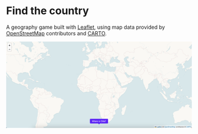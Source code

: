 # Find the country

A geography game built with [Leaflet](https://leafletjs.com/),
using map data provided by [OpenStreetMap](https://www.openstreetmap.org/copyright)
contributors and [CARTO](https://carto.com/attributions).

![Game screenshot showing map of the world](preview.png 'Find the country! Where is Chile?')
